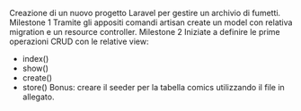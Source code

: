Creazione di un nuovo progetto Laravel per gestire un archivio di fumetti.
Milestone 1
Tramite gli appositi comandi artisan create un model con relativa migration e un resource controller.
Milestone 2
Iniziate a definire le prime operazioni CRUD con le relative view:
- index()
- show()
- create()
- store()
Bonus:
creare il seeder per la tabella comics utilizzando il file in allegato.